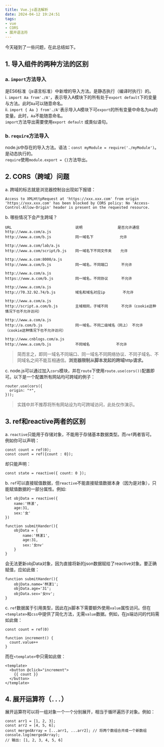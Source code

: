 ```yaml
---
title: Vue.js语法解析
date: 2024-04-12 19:24:51
tags:
- vue
- CORS
- 展开语法符
---
```

今天碰到了一些问题，在此总结如下。
<!--more-->
## 1. 导入组件的两种方法的区别
### a. `import`方法导入 
是ES6标准（js语言标准）中新增的导入方法。是静态执行（编译时执行）的。  
i. `import Aa from'./A'`，表示导入A模块下的所有处于`export default`下的变量与方法。此时`Aa`可以随意命名。  
ii. `import { Aa } from'./A'`表示导入A模块下可`export`的所有变量中命名为`Aa`的变量。此时，`Aa`不能随意命名。  
`import`方法导出需要使用`export default` 或类似语句。  
### b. `require`方法导入
node.js中存在的导入方法。语法：`const myModule = require('./myModule')`。是动态执行的。  
`require`使用`module.export = {}`方法导出。  
## 2. CORS（跨域）问题
a. 跨域的标志就是浏览器控制台出现如下报错： 
```
Access to XMLHttpRequest at 'https://xxx.xxx.com' from origin 'https://xxx.xxx.com' has been blocked by CORS policy: No 'Access-Control-Allow-Origin' header is present on the requested resource.
```
b. 哪些情况下会产生跨域？
```
URL                             说明                是否允许通信
http://www.a.com/a.js
http://www.a.com/b.js           同一域名下            允许

http://www.a.com/lab/a.js
http://www.a.com/script/b.js    同一域名下不同文件夹    允许

http://www.a.com:8000/a.js
http://www.a.com/b.js           同一域名，不同端口      不允许

http://www.a.com/a.js
https://www.a.com/b.js          同一域名，不同协议      不允许

http://www.a.com/a.js
http://70.32.92.74/b.js         域名和域名对应ip        不允许

http://www.a.com/a.js
http://script.a.com/b.js        主域相同，子域不同      不允许（cookie这种情况下也不允许访问）

http://www.a.com/a.js
http://a.com/b.js               同一域名，不同二级域名（同上） 不允许（cookie这种情况下也不允许访问）

http://www.cnblogs.com/a.js
http://www.a.com/b.js           不同域名            不允许
```
> 简而言之，即同一域名不同端口、同一域名不同网络协议、不同子域名、不同域名之间不能互相通信。**浏览器限制从脚本发起的跨域http请求。**  

c. node.js可以通过加入`cors`模块，并在`route`下使用`route.use(cors())`配置即可。以下是一个配置所有网站均可跨域的例子：  
```
router.use(cors({
  origin: "*",
}));
```
> 实践中并不推荐将所有网站设为均可跨域访问，此处仅作演示。  
    
## 3. ref和reactive两者的区别
a. `reactive`只能用于存储对象，不能用于存储基本数据类型。而`ref`两者皆可。  
例如你可以声明：
```
const count = ref(0);
const count = ref({count : 0});
```
却只能声明：
```
const state = reactive({ count: 0 });
```
b. `ref`可以直接赋值数据，但`reactive`不能直接赋值数据本身（因为是对象），只能赋值数据的一部分属性。例如:
```
let objData = reactive({
    name:'林漾',
    age:31,
    sex:'女'
})
        
function submitHander(){
    objData = {
        name:'林漾1',
        age:31,
        sex:'女nv'	
    }
}
```
会无法更新objData对象，因为直接将新的json数据赋给了reactive对象。要正确赋值，应如此做：
```
function submitHander(){
    objData.name='林漾1';
    objData.age='31';
    objData.sex='女nv';
}
```

c. `ref`数据属于引用类型，因此在js脚本下需要额外使用`value`属性访问。但在`<template>`和`css`中提供了简化方法，无需`value`数据。例如，在js端访问的代码需如此做：
```
const count = ref(0)

function increment() {
  count.value++
}
```
而在`<template>`中只需如此做：
```
<template>
  <button @click="increment">
    {{ count }}
  </button>
</template>
```
## 4. 展开运算符（`...`）
展开运算符可以将一组对象一个一个分别展开，相当于循环遍历子对象。例如：
```
const arr1 = [1, 2, 3];
const arr2 = [4, 5, 6];
const mergedArray = [...arr1, ...arr2]; // 将两个数组合并成一个新数组
console.log(mergedArray); 
// 输出: [1, 2, 3, 4, 5, 6]
```